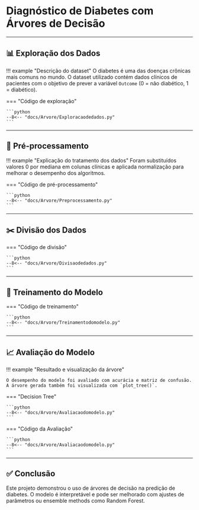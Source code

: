 # Diagnóstico de Diabetes com Árvores de Decisão

---

## 📊 Exploração dos Dados

!!! example "Descrição do dataset"
    O diabetes é uma das doenças crônicas mais comuns no mundo. O dataset utilizado contém dados clínicos de pacientes com o objetivo de prever a variável `Outcome` (0 = não diabético, 1 = diabético).

=== "Código de exploração"

    ```python
    --8<-- "docs/Arvore/Exploracaodedados.py"
    ```

---

## 🧼 Pré-processamento

!!! example "Explicação do tratamento dos dados"
    Foram substituídos valores 0 por mediana em colunas clínicas e aplicada normalização para melhorar o desempenho dos algoritmos.

=== "Código de pré-processamento"

    ```python
    --8<-- "docs/Arvore/Preprocessamento.py"
    ```

---

## ✂️ Divisão dos Dados

=== "Código de divisão"

    ```python
    --8<-- "docs/Arvore/Divisaodedados.py"
    ```

---

## 🌲 Treinamento do Modelo

=== "Código de treinamento"

    ```python
    --8<-- "docs/Arvore/Treinamentodomodelo.py"
    ```

---

## 📈 Avaliação do Modelo

!!! example "Resultado e visualização da árvore"

    O desempenho do modelo foi avaliado com acurácia e matriz de confusão. A árvore gerada também foi visualizada com `plot_tree()`.

=== "Decision Tree"

    ```python
    --8<-- "docs/Arvore/Avaliacaodomodelo.py"
    ```

=== "Código da Avaliação"

    ```python
    --8<-- "docs/Arvore/Avaliacaodomodelo.py"
    ```

---

## ✅ Conclusão

Este projeto demonstrou o uso de árvores de decisão na predição de diabetes. O modelo é interpretável e pode ser melhorado com ajustes de parâmetros ou ensemble methods como Random Forest.

